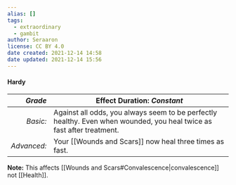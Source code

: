 ```yaml
---
alias: []
tags:
  - extraordinary
  - gambit
author: Seraaron
license: CC BY 4.0
date created: 2021-12-14 14:58
date updated: 2021-12-14 15:56
---
```


#### Hardy

|   _Grade_ | Effect Duration: _Constant_                                                                                                              |
| ----------: | --------------------------------------------------------------------------------------------------------------------- |
|    _Basic:_ | Against all odds, you always seem to be perfectly healthy. Even when wounded, you heal twice as fast after treatment. |
| _Advanced:_ | Your [[Wounds and Scars]] now heal three times as fast.                                                                             |

**Note:** This affects [[Wounds and Scars#Convalescence|convalescence]] not [[Health]].
